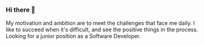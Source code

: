 ### Hi there 👋
My motivation and ambition are to meet the challenges that face me daily.
I like to succeed when it's difficult, and see the positive things in the process.
Looking for a junior position as a Software Developer.
